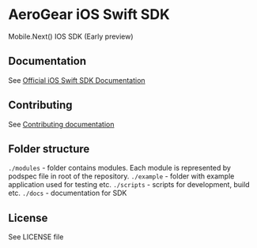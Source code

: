# AeroGear iOS Swift SDK

Mobile.Next() IOS SDK (Early preview)

## Documentation

See [Official iOS Swift SDK Documentation](./docs/README.md)

## Contributing

See [Contributing documentation](./Contributing)

## Folder structure

`./modules` - folder contains modules. Each module is represented by podspec file in root of the repository.
`./example` - folder with example application used for testing etc.
`./scripts` - scripts for development, build etc.
`./docs` - documentation for SDK

## License 

 See LICENSE file